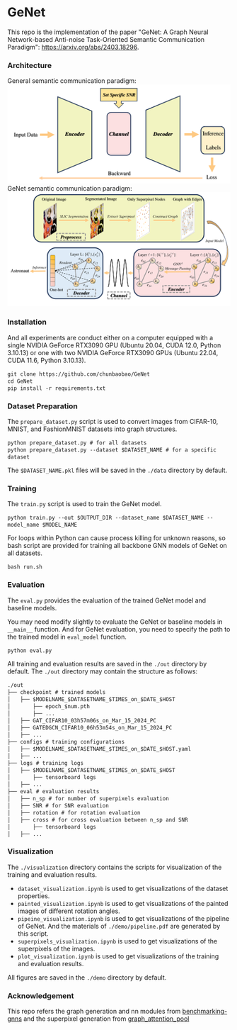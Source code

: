 # GeNet

This repo is the implementation of the paper "GeNet: A Graph Neural Network-based Anti-noise
Task-Oriented Semantic Communication Paradigm": https://arxiv.org/abs/2403.18296.
### Architecture
General semantic communication paradigm:
![conv](./demo/conv.png)
GeNet semantic communication paradigm:
![pipeline](./demo/pipeline.png)




### Installation
And all experiments are conduct either on a computer equipped with a single NVIDIA GeForce RTX3090 GPU (Ubuntu 20.04, CUDA 12.0, Python 3.10.13)
or one with two NVIDIA GeForce RTX3090 GPUs (Ubuntu 22.04, CUDA 11.6, Python 3.10.13).
```
git clone https://github.com/chunbaobao/GeNet
cd GeNet
pip install -r requirements.txt
```
### Dataset Preparation
The `prepare_dataset.py` script is used to convert images from CIFAR-10, MNIST, and FashionMNIST datasets into graph structures.
```
python prepare_dataset.py # for all datasets
python prepare_dataset.py --dataset $DATASET_NAME # for a specific dataset
```
The `$DATASET_NAME.pkl` files will be saved in the `./data` directory by default.
### Training
The `train.py` script is used to train the GeNet model.

```
python train.py --out $OUTPUT_DIR --dataset_name $DATASET_NAME --model_name $MODEL_NAME
```
For loops within Python can cause process killing for unknown reasons, so bash script are provided for training all backbone GNN models of GeNet on all datasets.
```
bash run.sh
```
### Evaluation
The `eval.py` provides the evaluation of the trained GeNet model and baseline models. 

You may need modify slightly to evaluate the GeNet or baseline models in `__main__` function. And for GeNet evaluation, you need to specify the path to the trained model in `eval_model` function.
```
python eval.py
```
All training and evaluation results are saved in the `./out` directory by default. The `./out` directory may contain the structure as follows:
```
./out
├── checkpoint # trained models
│   ├── $MODELNAME_$DATASETNAME_$TIMES_on_$DATE_$HOST
│       ├── epoch_$num.pth
│       ├── ...
│   ├── GAT_CIFAR10_03h57m06s_on_Mar_15_2024_PC
│   ├── GATEDGCN_CIFAR10_06h53m54s_on_Mar_15_2024_PC
│   ├── ...
├── configs # training configurations
│   ├── $MODELNAME_$DATASETNAME_$TIMES_on_$DATE_$HOST.yaml
│   ├── ...
├── logs # training logs
│   ├── $MODELNAME_$DATASETNAME_$TIMES_on_$DATE_$HOST
│       ├── tensorboard logs
│   ├── ...
├── eval # evaluation results
│   ├── n_sp # for number of superpixels evaluation
│   ├── SNR # for SNR evaluation
│   ├── rotation # for rotation evaluation
│   ├── cross # for cross evaluation between n_sp and SNR
│       ├── tensorboard logs
│   ├── ...
```
### Visualization

The `./visualization` directory contains the scripts for visualization of the training and evaluation results.
- `dataset_visualization.ipynb` is used to get visualizations of the dataset properties.
- `painted_visualization.ipynb` is used to get visualizations of the painted images of different rotation angles.
- `pipeine_visualization.ipynb` is used to get visualizations of the pipeline of GeNet. And the materials of `./demo/pipeline.pdf` are generated by this script.
- `superpixels_visualization.ipynb` is used to get visualizations of the superpixels of the images.
- `plot_visualization.ipynb` is used to get visualizations of the training and evaluation results.

All figures are saved in the `./demo` directory by default.


### Acknowledgement
This repo refers the graph generation and nn modules from [benchmarking-gnns](https://github.com/graphdeeplearning/benchmarking-gnns) and the superpixel generation from [graph_attention_pool](https://github.com/bknyaz/graph_attention_pool/blob/master/extract_superpixels.py)
